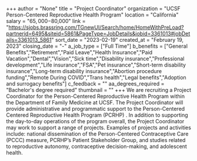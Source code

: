 +++
author = "None"
title = "Project Coordinator"
organization = "UCSF Person-Centered Reproductive Health Program"
location = "California"
salary = "$65,000-$80,000"
link = "https://sjobs.brassring.com/TGnewUI/Search/home/HomeWithPreLoad?partnerid=6495&siteid=5861&PageType=JobDetails&jobid=3361013#jobDetails=3361013_5861"
sort_date = "2023-02-19"
created_at = "February 19, 2023"
closing_date = "-"
a_job_type = ["Full Time"]
b_benefits = ["General Benefits","Retirement","Paid Leave","Health Insurance","Paid Vacation","Dental","Vision","Sick time","Disability insurance","Professional development","Life insurance","FSA","Pet insurance","Short-term disability insurance","Long-term disability insurance","Abortion procedure funding","Remote During COVID","Trans health","Legal benefits","Adoption and surrogacy benefits"]
c_feedback = ""
aa_degrees_required = "Bachelor's degree required"
thumbnail = ""
+++
We are recruiting a Project Coordinator for the Person-Centered Reproductive Health Program within the Department of Family Medicine at UCSF. The Project Coordinator will provide administrative and programmatic support to the Person-Centered Centered Reproductive Health Program (PCRHP) . In addition to supporting the day-to-day operations of the program overall, the Project Coordinator may work to support a range of projects. Examples of projects and activities include: national dissemination of the Person-Centered Contraceptive Care (PCCC) measure, PCRHP’s Patient Stakeholder Group, and studies related to reproductive autonomy, contraceptive decision-making, and adolescent health.